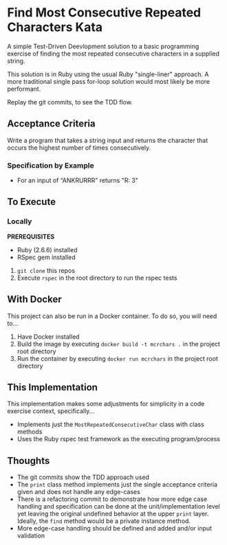 # Find Most Consecutive Repeated Characters Kata
A simple Test-Driven Deevlopment solution to a basic 
programming exercise of finding the most repeated 
consecutive characters in a supplied string.

This solution is in Ruby using the usual Ruby
"single-liner" approach.  A more traditional
single pass for-loop solution would most
likely be more performant.

Replay the git commits, to see the TDD flow.

## Acceptance Criteria
Write a program that takes a string input and
returns the character that occurs the highest 
number of times consecutively.

### Specification by Example
* For an input of “ANKRURRR” returns "R: 3"

## To Execute
### Locally
**PREREQUISITES**
* Ruby (2.6.6) installed
* RSpec gem installed

1. `git clone` this repos
2. Execute `rspec` in the root directory to run the rspec tests

## With Docker
This project can also be run in a Docker container.
To do so, you will need to...
1. Have Docker installed
2. Build the image by executing `docker build -t mcrchars .` 
   in the project root directory
3. Run the container by executing `docker run mcrchars`
   in the project root directory

## This Implementation
This implementation makes some adjustments
for simplicity in a code exercise context,
specifically...
* Implements just the `MostRepeatedConsecutiveChar` class with class methods
* Uses the Ruby rspec test framework as the executing program/process

## Thoughts
* The git commits show the TDD approach used
* The `print` class method implements just the single
  acceptance criteria given and does not handle any 
  edge-cases
* There is a refactoring commit to demonstrate how
  more edge case handling and specification can
  be done at the unit/implementation level
  yet leaving the original undefined behavior
  at the upper `print` layer.  Ideally,
  the `find` method would be a private
  instance method.
* More edge-case handling should be defined and added
  and/or input validation

